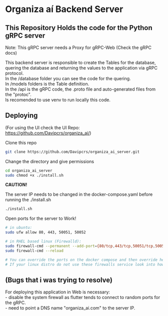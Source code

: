 # Organiza aí Backend Server

## This Repository Holds the code for the Python gRPC server

Note: This gRPC server needs a Proxy for gRPC-Web (Check the gRPC docs)  
  
This backend server is responsible to create the Tables for the database, quering the database and returning the values to the application via
gRPC protocol.  
In the /database folder you can see the code for the quering.  
In /models folders is the Table definition.  
In the /api is the gRPC code, the .proto file and auto-generated files from the "protoc".  
Is recomended to use venv to run locally this code.  

## Deploying

(For using the UI check the UI Repo: <https://github.com/Davipcrs/organiza_ai/>)  

Clone this repo  

```bash
git clone https://github.com/Davipcrs/organiza_ai_server.git  
```

Change the directory and give permissions  

```bash
cd organiza_ai_server  
sudo chmod +x ./install.sh  
```

**CAUTION!**

The server IP needs to be changed in the docker-compose.yaml before running the ./install.sh  

```bash
./install.sh  
```

Open ports for the server to Work!  

```bash
# in ubuntu:
sudo ufw allow 80, 443, 50051, 50052

# in RHEL based linux (Firewalld):
sudo firewall-cmd --permanent --add-port={80/tcp,443/tcp,50051/tcp,50052/tcp}
sudo firewall-cmd --reload

# You can override the ports on the docker compose and then override here.
# If your linux distro do not use these firewalls service look into how open that ports.
```

## (Bugs that i was trying to resolve)  

For deploying this application in Web is necessary:  
    - disable the system firewall as flutter tends to connect to random ports for the gRPC.  
    - need to point a DNS name "organiza_ai.com" to the server IP.  
